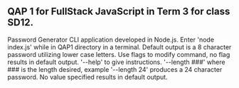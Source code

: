 ## QAP 1 for FullStack JavaScript in Term 3 for class SD12.

Password Generator CLI application developed in Node.js.
Enter 'node index.js' while in QAP1 directory in a terminal.
Default output is a 8 character password utilizing lower case letters.
Use flags to modify command, no flag results in default output.
  '--help' to give instructions.
  '--length ###' where ### is the length desired, example '--length 24' produces a 24 character password. No value specified results in default output.

  
